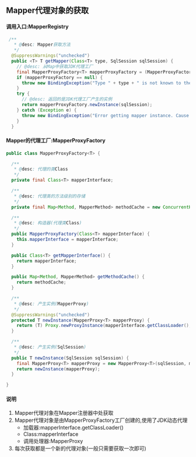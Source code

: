 ## Mapper代理对象的获取

#### 调用入口:MapperRegistry
```java
 /**
   * @desc: Mapper获取方法
   */
  @SuppressWarnings("unchecked")
  public <T> T getMapper(Class<T> type, SqlSession sqlSession) {
    // @desc: 从Map中获取JDK代理工厂
    final MapperProxyFactory<T> mapperProxyFactory = (MapperProxyFactory<T>) knownMappers.get(type);
    if (mapperProxyFactory == null) {
      throw new BindingException("Type " + type + " is not known to the MapperRegistry.");
    }
    try {
      // @desc: 返回的是JDK代理工厂产生的实例
      return mapperProxyFactory.newInstance(sqlSession);
    } catch (Exception e) {
      throw new BindingException("Error getting mapper instance. Cause: " + e, e);
    }
  }
```

#### Mapper的代理工厂:MapperProxyFactory

```java
public class MapperProxyFactory<T> {

  /**
   * @desc: 代理的类Class
   */
  private final Class<T> mapperInterface;

  /**
   * @desc: 代理类的方法级别的存储
   */
  private final Map<Method, MapperMethod> methodCache = new ConcurrentHashMap<Method, MapperMethod>();

  /**
   * @desc: 构造器(代理类Class)
   */
  public MapperProxyFactory(Class<T> mapperInterface) {
    this.mapperInterface = mapperInterface;
  }

  public Class<T> getMapperInterface() {
    return mapperInterface;
  }

  public Map<Method, MapperMethod> getMethodCache() {
    return methodCache;
  }

  /**
   * @desc: 产生实例(MapperProxy)
   */
  @SuppressWarnings("unchecked")
  protected T newInstance(MapperProxy<T> mapperProxy) {
    return (T) Proxy.newProxyInstance(mapperInterface.getClassLoader(), new Class[] { mapperInterface }, mapperProxy);
  }

  /**
   * @desc: 产生实例(SqlSession)
   */
  public T newInstance(SqlSession sqlSession) {
    final MapperProxy<T> mapperProxy = new MapperProxy<T>(sqlSession, mapperInterface, methodCache);
    return newInstance(mapperProxy);
  }

}
```




#### 说明

1. Mapper代理对象在Mapper注册器中处获取
2. Mapper代理对象是由MapperProxyFactory工厂创建的,使用了JDK动态代理
    * 加载器:mapperInterface.getClassLoader()
    * Class:mapperInterface
    * 调用处理器:MapperProxy
3. 每次获取都是一个新的代理对象(一般只需要获取一次即可)
